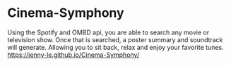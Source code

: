 # Cinema-Symphony

Using the Spotify and OMBD api, you are able to search any movie or television show. Once that is searched, a poster
summary and soundtrack will generate. Allowing you to sit back, relax and enjoy your favorite tunes.
https://jenny-le.github.io/Cinema-Symphony/
